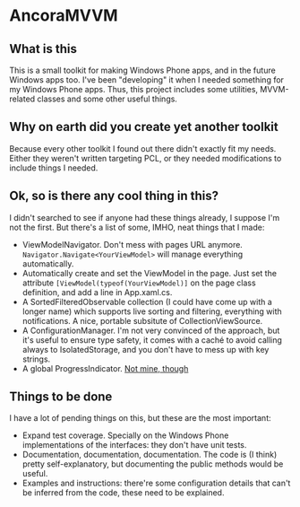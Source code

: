 # AncoraMVVM

## What is this

This is a small toolkit for making Windows Phone apps, and in the future Windows apps too. I've been "developing" it when I needed something for my Windows Phone apps. Thus, this project includes some utilities, MVVM-related classes and some other useful things.

## Why on earth did you create yet another toolkit

Because every other toolkit I found out there didn't exactly fit my needs. Either they weren't written targeting PCL, or they needed modifications to include things I needed.

## Ok, so is there any cool thing in this?

I didn't searched to see if anyone had these things already, I suppose I'm not the first. But there's a list of some, IMHO, neat things that I made:

* ViewModelNavigator. Don't mess with pages URL anymore. `Navigator.Navigate<YourViewModel>` will manage everything automatically.
* Automatically create and set the ViewModel in the page. Just set the attribute `[ViewModel(typeof(YourViewModel)]` on the page class definition, and add a line in App.xaml.cs.
* A SortedFilteredObservable collection (I could have come up with a longer name) which supports live sorting and filtering, everything with notifications. A nice, portable subsitute of CollectionViewSource.
* A ConfigurationManager. I'm not very convinced of the approach, but it's useful to ensure type safety, it comes with a caché to avoid calling always to IsolatedStorage, and you don't have to mess up with key strings. 
* A global ProgressIndicator. [Not mine, though](http://www.jeff.wilcox.name/2011/07/creating-a-global-progressindicator-experience-using-the-windows-phone-7-1-sdk-beta-2/)

## Things to be done

I have a lot of pending things on this, but these are the most important:

* Expand test coverage. Specially on the Windows Phone implementations of the interfaces: they don't have unit tests.
* Documentation, documentation, documentation. The code is (I think) pretty self-explanatory, but documenting the public methods would be useful. 
* Examples and instructions: there're some configuration details that can't be inferred from the code, these need to be explained.
